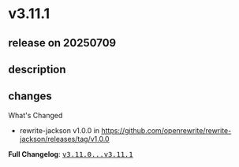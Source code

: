 # v3.11.1

## release on 20250709
## description
## changes
What's Changed

* rewrite-jackson v1.0.0 in <a href="https://github.com/openrewrite/rewrite-jackson/releases/tag/v1.0.0">https://github.com/openrewrite/rewrite-jackson/releases/tag/v1.0.0</a>

<strong>Full Changelog</strong>: <a class="commit-link" href="https://github.com/openrewrite/rewrite-recipe-bom/compare/v3.11.0...v3.11.1"><tt>v3.11.0...v3.11.1</tt></a>


